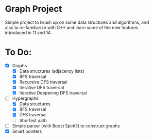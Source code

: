 # Graph Project
Simple project to brush up on some data structures and algorithms, 
and also to re-familiarize with C++ and learn some of the new features introduced in 11 and 14.

# To Do:
- [x] Graphs
  - [x] Data structures (adjacency lists)
  - [x] BFS traversal
  - [x] Recursive DFS traversal
  - [x] Iterative DFS traversal
  - [x] Iterative Deepening DFS traversal
- [ ] Hypergraphs
  - [x] Data structures
  - [x] BFS traversal
  - [x] DFS traversal
  - [ ] Shortest path
- [ ] Simple parser (with Boost Spirit?) to construct graphs
- [x] Smart pointers

